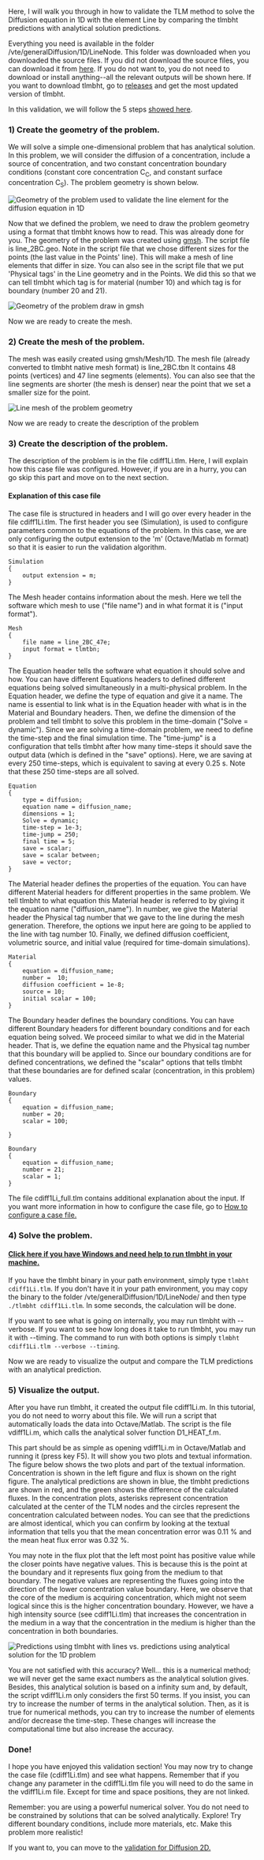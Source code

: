 Here, I will walk you through in how to validate the TLM method to solve the Diffusion equation in 1D with the element Line by comparing the tlmbht predictions with analytical solution predictions. 

Everything you need is available in the folder /vte/generalDiffusion/1D/LineNode. This folder was downloaded when you downloaded the source files. If you did not download the source files, you can download it from [here](https://github.com/hugomilan/tlmbht/tree/master/vte/generalDiffusion/1D/LineNode). If you do not want to, you do not need to download or install anything--all the relevant outputs will be shown here. If you want to download tlmbht, go to [releases](https://github.com/hugomilan/tlmbht/releases) and get the most updated version of tlmbht.

In this validation, we will follow the 5 steps [showed here](https://github.com/hugomilan/tlmbht/wiki).

### 1) Create the geometry of the problem.

We will solve a simple one-dimensional problem that has analytical solution. In this problem, we will consider the diffusion of a concentration, include a source of concentration, and two constant concentration boundary conditions (constant core concentration C<sub>C</sub>, and constant surface concentration C<sub>S</sub>). The problem geometry is shown below.

![Geometry of the problem used to validate the line element for the diffusion equation in 1D](https://github.com/hugomilan/tlmbht/blob/master/docs/images/1D_Line_Diffusion_Problem.png "Geometry of the problem used to validate the line element for the diffusion equation in 1D")

Now that we defined the problem, we need to draw the problem geometry using a format that tlmbht knows how to read. This was already done for you. The geometry of the problem was created using [gmsh](http://www.gmsh.info). The script file is line_2BC.geo. Note in the script file that we chose different sizes for the points (the last value in the Points' line). This will make a mesh of line elements that differ in size. You can also see in the script file that we put 'Physical tags' in the Line geometry and in the Points. We did this so that we can tell tlmbht which tag is for material (number 10) and which tag is for boundary (number 20 and 21).

![Geometry of the problem draw in gmsh](https://github.com/hugomilan/tlmbht/blob/master/docs/images/1D_Line_Geometry.png "Geometry of the problem draw in gmsh")

Now we are ready to create the mesh.

### 2) Create the mesh of the problem.

The mesh was easily created using gmsh/Mesh/1D. The mesh file (already converted to tlmbht native mesh format) is line_2BC.tbn It contains 48 points (vertices) and 47 line segments (elements). You can also see that the line segments are shorter (the mesh is denser) near the point that we set a smaller size for the point.

![Line mesh of the problem geometry](https://github.com/hugomilan/tlmbht/blob/master/docs/images/1D_Line_Mesh.png "Line mesh of the problem geometry")

Now we are ready to create the description of the problem

### 3) Create the description of the problem.

The description of the problem is in the file cdiff1Li.tlm. Here, I will explain how this case file was configured. However, if you are in a hurry, you can go skip this part and move on to the next section.

#### Explanation of this case file

The case file is structured in headers and I will go over every header in the file cdiff1Li.tlm. The first header you see (Simulation), is used to configure parameters common to the equations of the problem. In this case, we are only configuring the output extension to the 'm' (Octave/Matlab m format) so that it is easier to run the validation algorithm.

    Simulation
    {
        output extension = m;
    }

The Mesh header contains information about the mesh. Here we tell the software which mesh to use ("file name") and in what format it is ("input format").

    Mesh
    {
        file name = line_2BC_47e;
        input format = tlmtbn;
    }

The Equation header tells the software what equation it should solve and how. You can have different Equations headers to defined different equations being solved simultaneously in a multi-physical problem. In the Equation header, we define the type of equation and give it a name. The name is essential to link what is in the Equation header with what is in the Material and Boundary headers. Then, we define the dimension of the problem and tell tlmbht to solve this problem in the time-domain ("Solve = dynamic"). Since we are solving a time-domain problem, we need to define the time-step and the final simulation time. The "time-jump" is a configuration that tells tlmbht after how many time-steps it should save the output data (which is defined in the "save" options). Here, we are saving at every 250 time-steps, which is equivalent to saving at every 0.25 s. Note that these 250 time-steps are all solved.

    Equation
    {
        type = diffusion;
        equation name = diffusion_name;
        dimensions = 1;
        Solve = dynamic;
        time-step = 1e-3;
        time-jump = 250;
        final time = 5;
        save = scalar;
        save = scalar between;
        save = vector;
    }

The Material header defines the properties of the equation. You can have different Material headers for different properties in the same problem. We tell tlmbht to what equation this Material header is referred to by giving it the equation name ("diffusion_name"). In number, we give the Material header the Physical tag number that we gave to the line during the mesh generation. Therefore, the options we input here are going to be applied to the line with tag number 10. Finally, we defined diffusion coefficient, volumetric source, and initial value (required for time-domain simulations).

    Material
    {
        equation = diffusion_name;
        number =  10;
        diffusion coefficient = 1e-8;
        source = 10;
        initial scalar = 100;
    }

The Boundary header defines the boundary conditions. You can have different Boundary headers for different boundary conditions and for each equation being solved. We proceed similar to what we did in the Material header. That is, we define the equation name and the Physical tag number that this boundary will be applied to. Since our boundary conditions are for defined concentrations, we defined the "scalar" options that tells tlmbht that these boundaries are for defined scalar (concentration, in this problem) values.

    Boundary
    {
        equation = diffusion_name;
        number = 20;
        scalar = 100;

    }

    Boundary
    {
        equation = diffusion_name;
        number = 21;
        scalar = 1;
    }

The file cdiff1Li_full.tlm contains additional explanation about the input. If you want more information in how to configure the case file, go to [How to configure a case file.](https://github.com/hugomilan/tlmbht/wiki/How-to-configure-a-case-file)

### 4) Solve the problem.

#### [Click here if you have Windows and need help to run tlmbht in your machine.](https://github.com/hugomilan/tlmbht/wiki/Running-tlmbht-in-Windows)

If you have the tlmbht binary in your path environment, simply type `tlmbht cdiff1Li.tlm`. If you don't have it in your path environment, you may copy the binary to the folder /vte/generalDiffusion/1D/LineNode/ and then type `./tlmbht cdiff1Li.tlm`. In some seconds, the calculation will be done.

If you want to see what is going on internally, you may run tlmbht with --verbose. If you want to see how long does it take to run tlmbht, you may run it with --timing. The command to run with both options is simply `tlmbht cdiff1Li.tlm --verbose --timing`.

Now we are ready to visualize the output and compare the TLM predictions with an analytical prediction.

### 5) Visualize the output.

After you have run tlmbht, it created the output file cdiff1Li.m. In this tutorial, you do not need to worry about this file. We will run a script that automatically loads the data into Octave/Matlab. The script is the file vdiff1Li.m, which calls the analytical solver function D1_HEAT_f.m.

This part should be as simple as opening vdiff1Li.m in Octave/Matlab and running it (press key F5). It will show you two plots and textual information. The figure below shows the two plots and part of the textual information. Concentration is shown in the left figure and flux is shown on the right figure. The analytical predictions are shown in blue, the tlmbht predictions are shown in red, and the green shows the difference of the calculated fluxes. In the concentration plots, asterisks represent concentration calculated at the center of the TLM nodes and the circles represent the concentration calculated between nodes. You can see that the predictions are almost identical, which you can confirm by looking at the textual information that tells you that the mean concentration error was 0.11 % and the mean heat flux error was 0.32 %.

You may note in the flux plot that the left most point has positive value while the closer points have negative values. This is because this is the point at the boundary and it represents flux going from the medium to that boundary. The negative values are representing the fluxes going into the direction of the lower concentration value boundary. Here, we observe that the core of the medium is acquiring concentration, which might not seem logical since this is the higher concentration boundary. However, we have a high intensity source (see cdiff1Li.tlm) that increases the concentration in the medium in a way that the concentration in the medium is higher than the concentration in both boundaries.

![Predictions using tlmbht with lines vs. predictions using analytical solution for the 1D problem](https://github.com/hugomilan/tlmbht/blob/master/docs/images/1D_Line_Diffusion_Result.png "Predictions using tlmbht with lines vs. predictions using analytical solution for the 1D problem")


You are not satisfied with this accuracy? Well... this is a numerical method; we will never get the same exact numbers as the analytical solution gives. Besides, this analytical solution is based on a infinity sum and, by default, the script vdiff1Li.m only considers the first 50 terms. If you insist, you can try to increase the number of terms in the analytical solution. Then, as it is true for numerical methods, you can try to increase the number of elements and/or decrease the time-step. These changes will increase the computational time but also increase the accuracy.

### Done!

I hope you have enjoyed this validation section! You may now try to change the case file (cdiff1Li.tlm) and see what happens. Remember that if you change any parameter in the cdiff1Li.tlm file you will need to do the same in the vdiff1Li.m file. Except for time and space positions, they are not linked.

Remember: you are using a powerful numerical solver. You do not need to be constrained by solutions that can be solved analytically. Explore! Try different boundary conditions, include more materials, etc. Make this problem more realistic!

If you want to, you can move to the [validation for Diffusion 2D.](https://github.com/hugomilan/tlmbht/wiki/Validating-Diffusion-Equation-in-2D-with-triangle-elements)